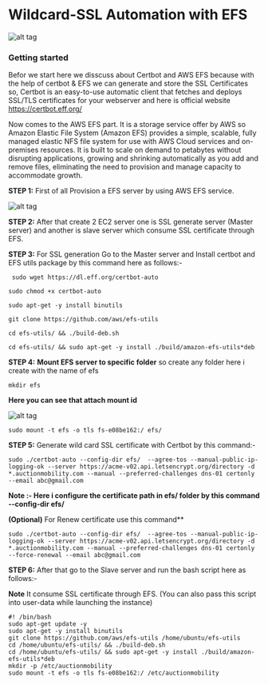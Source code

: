 # Wildcard-SSL Automation with EFS

![alt tag](https://cf-templates-1itkybct44c2t-us-east-1.s3.amazonaws.com/autoc-efs-arch.png)


### Getting started 

Befor we start here we disscuss about Certbot and AWS EFS  because with the help of certbot & EFS  we can generate and store the SSL Certificates so, Certbot is an easy-to-use automatic client that fetches and deploys SSL/TLS certificates for your webserver and here is official website https://certbot.eff.org/

Now comes to the AWS EFS part. It is a storage service offer by AWS so  Amazon Elastic File System (Amazon EFS) provides a simple, scalable, fully managed elastic NFS file system for use with AWS Cloud services and on-premises resources. It is built to scale on demand to petabytes without disrupting applications, growing and shrinking automatically as you add and remove files, eliminating the need to provision and manage capacity to accommodate growth.



**STEP 1:** First of all Provision a EFS server by using AWS EFS service.

![alt tag](
https://cf-templates-1itkybct44c2t-us-east-1.s3.amazonaws.com/efs-dash.png)



**STEP 2:** After that create 2 EC2 server one is SSL generate server (Master server) and another is slave server which consume SSL certificate through EFS.

**STEP 3:**  For SSL generation Go to the Master server and Install certbot and EFS utils package by this command here as follows:- 

```  sudo wget https://dl.eff.org/certbot-auto ```

``` sudo chmod +x certbot-auto ```

``` sudo apt-get -y install binutils ```

``` git clone https://github.com/aws/efs-utils ```

``` cd efs-utils/ && ./build-deb.sh ```

``` cd efs-utils/ && sudo apt-get -y install ./build/amazon-efs-utils*deb ```

**STEP 4:** 
**Mount EFS server to specific folder** so create any folder here i create with the name of efs

``` mkdir efs ```

**Here you can see that attach mount id** 

![alt tag](https://cf-templates-1itkybct44c2t-us-east-1.s3.amazonaws.com/eefs.png)

``` sudo mount -t efs -o tls fs-e08be162:/ efs/ ```



**STEP 5:**  Generate wild card SSL certificate with Certbot by this command:- 

``` sudo ./certbot-auto --config-dir efs/  --agree-tos --manual-public-ip-logging-ok --server https://acme-v02.api.letsencrypt.org/directory -d *.auctionmobility.com --manual --preferred-challenges dns-01 certonly --email abc@gmail.com  ```

**Note :- Here i configure the certificate path in efs/ folder by this command --config-dir efs/**


**(Optional)** For Renew certificate use this command**  

``` sudo ./certbot-auto --config-dir efs/  --agree-tos --manual-public-ip-logging-ok --server https://acme-v02.api.letsencrypt.org/directory -d *.auctionmobility.com --manual --preferred-challenges dns-01 certonly --force-renewal --email abc@gmail.com ```


**STEP 6:** After that go to the Slave server and run the bash script here as follows:- 

**Note** It consume SSL certificate through EFS. (You can also pass this script into user-data while launching the instance)

``` 
#! /bin/bash
sudo apt-get update -y
sudo apt-get -y install binutils
git clone https://github.com/aws/efs-utils /home/ubuntu/efs-utils
cd /home/ubuntu/efs-utils/ && ./build-deb.sh
cd /home/ubuntu/efs-utils/ && sudo apt-get -y install ./build/amazon-efs-utils*deb
mkdir -p /etc/auctionmobility
sudo mount -t efs -o tls fs-e08be162:/ /etc/auctionmobility

```
